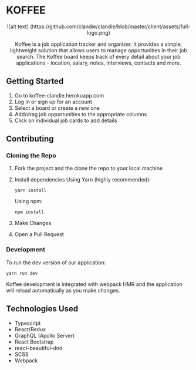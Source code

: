 # KOFFEE
<p align="center">
![alt text] (https://github.com/clandie/clandie/blob/master/client/assets/full-logo.png)
</p>

<p align="center">
Koffee is a job application tracker and organizer. It provides a simple, lightweight solution that allows users to manage opportunities in their job search. The Koffee board keeps track of every detail about your job applications - location, salary, notes, interviews, contacts and more.
</p>

## Getting Started

1. Go to koffee-clandie.herokuapp.com
2. Log in or sign up for an account
3. Select a board or create a new one
4. Add/drag job opportunities to the appropriate columns
5. Click on individual job cards to add details


## Contributing

### Cloning the Repo
1. Fork the project and the clone the repo to your local machine
2. Install dependencies
   Using Yarn (highly recommended):
   ```
   yarn install
   ```

   Using npm:
   ```
   npm install
   ```

3. Make Changes
4. Open a Pull Request

### Development
To run the dev version of our application:
```
yarn run dev
```
Koffee development is integrated with webpack HMR and the application will reload automatically as you make changes.


## Technologies Used

- Typescript
- React/Redux
- GraphQL (Apollo Server)
- React Bootstrap
- react-beautiful-dnd
- SCSS
- Webpack

